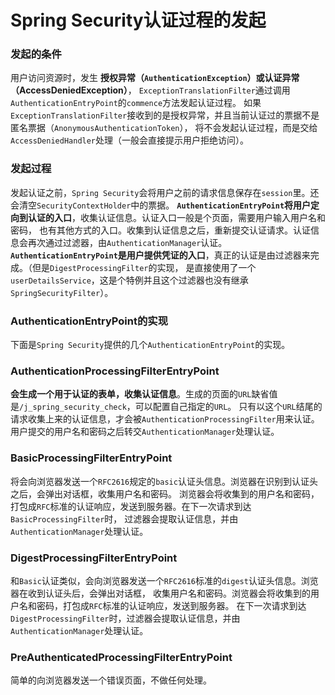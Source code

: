 Spring Security认证过程的发起
==================================================================================
### 发起的条件
用户访问资源时，发生 **授权异常（`AuthenticationException`）或认证异常（AccessDeniedException）**，
`ExceptionTranslationFilter`通过调用`AuthenticationEntryPoint`的`commence`方法发起认证过程。
如果`ExceptionTranslationFilter`接收到的是授权异常，并且当前认证过的票据不是匿名票据（`AnonymousAuthenticationToken`），
将不会发起认证过程，而是交给`AccessDeniedHandler`处理（一般会直接提示用户拒绝访问）。

### 发起过程
发起认证之前，`Spring Security`会将用户之前的请求信息保存在`session`里。还会清空`SecurityContextHolder`中的票据。
**`AuthenticationEntryPoint`将用户定向到认证的入口**，收集认证信息。认证入口一般是个页面，需要用户输入用户名和密码，
也有其他方式的入口。收集到认证信息之后，重新提交认证请求。认证信息会再次通过过滤器，由`AuthenticationManager`认证。
**`AuthenticationEntryPoint`是用户提供凭证的入口**，真正的认证是由过滤器来完成。（但是`DigestProcessingFilter`的实现，
是直接使用了一个`userDetailsService`，这是个特例并且这个过滤器也没有继承`SpringSecurityFilter`）。

### AuthenticationEntryPoint的实现
下面是`Spring Security`提供的几个`AuthenticationEntryPoint`的实现。

### AuthenticationProcessingFilterEntryPoint
**会生成一个用于认证的表单，收集认证信息**。生成的页面的`URL`缺省值是`/j_spring_security_check`，可以配置自己指定的`URL`。
只有以这个`URL`结尾的请求收集上来的认证信息，才会被`AuthenticationProcessingFilter`用来认证。
用户提交的用户名和密码之后转交`AuthenticationManager`处理认证。

### BasicProcessingFilterEntryPoint
将会向浏览器发送一个`RFC2616`规定的`basic`认证头信息。浏览器在识别到认证头之后，会弹出对话框，收集用户名和密码。
浏览器会将收集到的用户名和密码，打包成`RFC`标准的认证响应，发送到服务器。在下一次请求到达`BasicProcessingFilter`时，
过滤器会提取认证信息，并由`AuthenticationManager`处理认证。

### DigestProcessingFilterEntryPoint
和`Basic`认证类似，会向浏览器发送一个`RFC2616`标准的`digest`认证头信息。浏览器在收到认证头后，会弹出对话框，
收集用户名和密码。浏览器会将收集到的用户名和密码，打包成`RFC`标准的认证响应，发送到服务器。
在下一次请求到达`DigestProcessingFilter`时，过滤器会提取认证信息，并由`AuthenticationManager`处理认证。

### PreAuthenticatedProcessingFilterEntryPoint
简单的向浏览器发送一个错误页面，不做任何处理。
